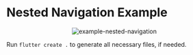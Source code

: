 # Nested Navigation Example

<p align="center">
<img src="https://raw.githubusercontent.com/slovnicki/beamer/master/examples/nested_navigation/example-nested-navigation.gif" alt="example-nested-navigation">

Run `flutter create .` to generate all necessary files, if needed.